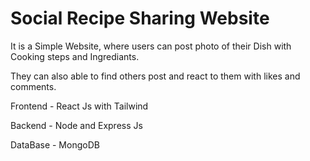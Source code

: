 # Social Recipe Sharing Website
It is a Simple Website, where users can post photo of their Dish with Cooking steps and Ingrediants.

They can also able to find others post and react to them with likes and comments.

Frontend - React Js with Tailwind

Backend - Node and Express Js

DataBase - MongoDB

